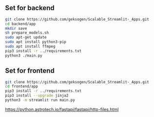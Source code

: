 ## Set for backend

```BASH
git clone https://github.com/geksogen/Scalable_Streamlit-_Apps.git
cd backend/app
mkdir save
sh prepare_models.sh
sudo apt-get update
sudo apt install python3-pip
sudo apt install ffmpeg
pip3 install -r ../requirements.txt
python3 ./main.py
```

## Set for frontend
```BASH
git clone https://github.com/geksogen/Scalable_Streamlit-_Apps.git
cd frontend/app
pip3 install -r ../requirements.txt
pip3 install --upgrade jinja2
python3 -m streamlit run main.py
```

https://python.astrotech.io/fastapi/fastapi/http-files.html




